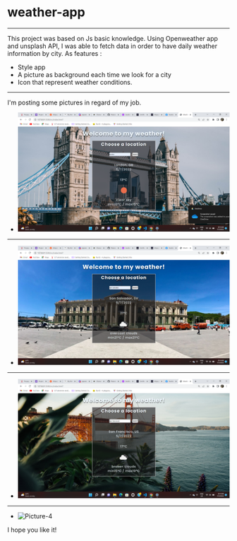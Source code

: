 # weather-app

---

This project was based on Js basic knowledge. Using Openweather app and unsplash API, I was able to fetch data in order to have daily weather information by city.
As features :

- Style app
- A picture as background each time we look for a city
- Icon that represent weather conditions.

---

I'm posting some pictures in regard of my job.

- ![Picture-1](<./img/2022-07-05%20(1).png>)

---

- ![Picture-2](<./img/2022-07-05%20(2).png>)

---

- ![Picture-3](<./img/2022-07-05%20(3).png>)

---

- ![Picture-4](<./img/2022-07-05%20(4).png>)

I hope you like it!
